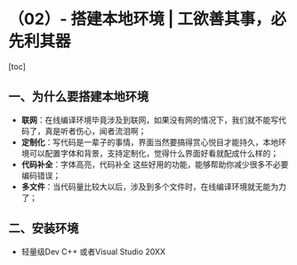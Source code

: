 # （02）- 搭建本地环境 | 工欲善其事，必先利其器

[toc]

## 一、为什么要搭建本地环境

- **联网**：在线编译环境毕竟涉及到联网，如果没有网的情况下，我们就不能写代码了，真是听者伤心，闻者流泪啊；
- **定制化**：写代码是一辈子的事情，界面当然要搞得赏心悦目才能持久，本地环境可以配置字体和背景，支持定制化，觉得什么界面好看就配成什么样的；
- **代码补全**：字体高亮，代码补全 这些好用的功能，能够帮助你减少很多不必要编码错误；
- **多文件**：当代码量比较大以后，涉及到多个文件时，在线编译环境就无能为力了；

## 二、安装环境

- 轻量级Dev C++ 或者Visual Studio 20XX